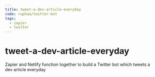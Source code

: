 ```yaml
---
title: tweet-a-dev-article-everyday
code: ruphaa/twitter-bot
tags: 
  - zapier
  - twitter
---
```


# tweet-a-dev-article-everyday

Zapier and Netlify function together to build a Twitter bot which tweets a dev article everyday
